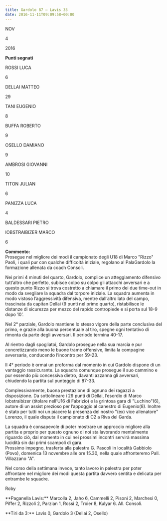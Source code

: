 ```yaml
---
title: Gardolo 87 – Lavis 33
date: 2016-11-11T09:09:58+00:00
---
```

NOV

4

2016

**Punti segnati**

ROSSI LUCA

6

DELLAI MATTEO

29

TANI EUGENIO

8

BUFFA ROBERTO

9

OSELLO DAMIANO

9

AMBROSI GIOVANNI

10

TITON JULIAN

6

PANIZZA LUCA

4

BALDESSARI PIETRO

IOBSTRAIBIZER MARCO

6

**Commento:**  
Prosegue nel migliore dei modi il campionato degli U18 di Marco "Rizzo" Paoli, i quali pur con qualche difficoltà iniziale, regolano al PalaGardolo la formazione allenata da coach Consoli.

Nei primi 4 minuti del quarto, Gardolo, complice un atteggiamento difensivo tutt’altro che perfetto, subisce colpo su colpo gli attacchi avversari e a questo punto Rizzo si trova costretto a chiamare il primo dei due time-out in modo da svegliare la squadra dal torpore iniziale. La squadra aumenta in modo vistoso l’aggressività difensiva, mentre dall’altro lato del campo, trascinata da capitan Dellai (9 punti nel primo quarto), ristabilisce le distanze di sicurezza per mezzo del rapido contropiede e si porta sul 18-9 dopo 10’.

Nel 2° parziale, Gardolo mantiene lo stesso vigore della parte conclusiva del primo, e grazie alla buona percentuale al tiro, spegne ogni tentativo di rimonta da parte degli avversari. Il periodo termina 40-17.

Al rientro dagli spogliatoi, Gardolo prosegue nella sua marcia e pur concretizzando meno le buone trame offensive, limita la compagine avversaria, conducendo l’incontro per 59-23.

Il 4° periodo è ormai un proforma dal momento in cui Gardolo dispone di un vantaggio rassicurante. La squadra comunque prosegue il suo cammino e pur essendo più concessiva dietro, davanti azzanna gli avversari, chiudendo la partita sul punteggio di 87-33.

Complessivamente, buona prestazione di ognuno dei ragazzi a disposizione. Da sottolineare i 29 punti di Dellai, l’esordio di Marco Iobstraibizer (titolare nell’U16 di Fabrizio) e la grintosa gara di "Luchino"(6), autore di un assist prezioso per l’appoggio al canestro di Eugenio(8). Inoltre è stato per tutti noi un piacere la presenza del nostro "(ex) vice allenatore" Lorenzo, il quale disputa il campionato di C2 a Riva del Garda.

La squadra è consapevole di poter mostrare un approccio migliore alla partita e proprio per questo ognuno di noi sta lavorando mentalmente riguardo ciò, dal momento in cui nei prossimi incontri servirà massima lucidità sin dai primi scampoli di gara.  
Prossimo impegno, trasferta alla palestra G. Pascoli in località Gabbiolo (Povo), domenica 13 novembre alle ore 15.30, nella quale affronteremo Pall. Villazzano "A".

Nel corso della settimana invece, tanto lavoro in palestra per poter affrontare nel migliore dei modi questa partita davvero sentita e delicata per entrambe le squadre.

Roby

\*\*Paganella Lavis:\*\* Marcolla 2, Jaho 6, Cammelli 2, Pisoni 2, Marchesi 0, Piffer 2, Rizzoli 2, Parzian 1, Rossi 2, Troier 8, Kulyar 6. All. Consoli.

\*\*Tiri da 3:\*\* Lavis 0, Gardolo 3 (Dellai 2, Osello)